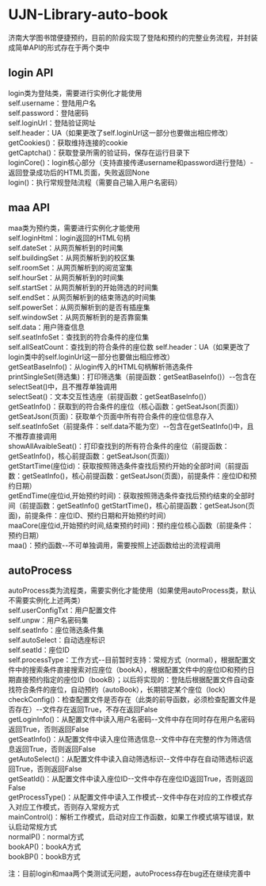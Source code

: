# UJN-Library-auto-book
济南大学图书馆便捷预约，目前的阶段实现了登陆和预约的完整业务流程，并封装成简单API的形式存在于两个类中   
## login API    
login类为登陆类，需要进行实例化才能使用   
self.username：登陆用户名   
self.password：登陆密码    
self.loginUrl：登陆验证网址   
self.header：UA（如果更改了self.loginUrl这一部分也要做出相应修改）   
getCookies()：获取维持连接的cookie   
getCaptcha()：获取登录所需的验证码，保存在运行目录下   
loginCore()：login核心部分（支持直接传递username和password进行登陆）-返回登录成功后的HTML页面，失败返回None   
login()：执行常规登陆流程（需要自己输入用户名密码）   
## maa API   
maa类为预约类，需要进行实例化才能使用   
self.loginHtml：login返回的HTML句柄   
self.dateSet：从网页解析到的时间集   
self.buildingSet：从网页解析到的校区集   
self.roomSet：从网页解析到的阅览室集   
self.hourSet：从网页解析到的时间集   
self.startSet：从网页解析到的开始筛选的时间集   
self.endSet：从网页解析到的结束筛选的时间集   
self.powerSet：从网页解析到的是否有插座集   
self.windowSet：从网页解析到的是否靠窗集   
self.data：用户筛查信息   
self.seatInfoSet：查找到的符合条件的座位集   
self.allSeatCount：查找到的符合条件的座位数
self.header：UA（如果更改了login类中的self.loginUrl这一部分也要做出相应修改）   
getSeatBaseInfo()：从login传入的HTML句柄解析筛选条件   
printSingleSet(筛选集)：打印筛选集（前提函数：getSeatBaseInfo()）--包含在selectSeat()中，且不推荐单独调用   
selectSeat()：文本交互性选座（前提函数：getSeatBaseInfo()）   
getSeatInfo()：获取到的符合条件的座位（核心函数：getSeatJson(页面)）   
getSeatJson(页面)：获取单个页面中所有符合条件的座位信息存入self.seatInfoSet（前提条件：self.data不能为空）--包含在getSeatInfo()中，且不推荐直接调用   
showAllAvaibleSeat()：打印查找到的所有符合条件的座位（前提函数：getSeatInfo()，核心前提函数：getSeatJson(页面)）   
getStartTime(座位id)：获取按照筛选条件查找后预约开始的全部时间（前提函数：getSeatInfo()，核心前提函数：getSeatJson(页面)，前提条件：座位ID和预约日期）   
getEndTime(座位id,开始预约时间)：获取按照筛选条件查找后预约结束的全部时间（前提函数：getSeatInfo() getStartTime()，核心前提函数：getSeatJson(页面)，前提条件：座位ID、预约日期和开始预约时间）   
maaCore(座位id,开始预约时间,结束预约时间)：预约座位核心函数（前提条件：预约日期）   
maa()：预约函数--不可单独调用，需要按照上述函数给出的流程调用   
## autoProcess   
autoProcess类为流程类，需要实例化才能使用（如果使用autoProcess类，默认不需要实例化上述两类）   
self.userConfigTxt：用户配置文件   
self.unpw：用户名密码集   
self.seatInfo：座位筛选条件集   
self.autoSelect：自动选座标识   
self.seatId：座位ID   
self.processType：工作方式--目前暂时支持：常规方式（normal），根据配置文件中的搜索条件直接搜索对应座位（bookA），根据配置文件中的座位ID和预约日期直接预约指定的座位ID（bookB）；以后将实现的：登陆后根据配置文件自动查找符合条件的座位，自动预约（autoBook），长期锁定某个座位（lock）   
checkConfig()：检查配置文件是否存在（此类的前导函数，必须检查配置文件是否存在）--文件存在返回True，不存在返回False   
getLoginInfo()：从配置文件中读入用户名密码--文件中存在同时存在用户名密码返回True，否则返回False   
getSeatInfo()：从配置文件中读入座位筛选信息--文件中存在完整的作为筛选信息返回True，否则返回False   
getAutoSelect()：从配置文件中读入自动筛选标识--文件中存在自动筛选标识返回True，否则返回False   
getSeatId()：从配置文件中读入座位ID--文件中存在座位ID返回True，否则返回False   
getProcessType()：从配置文件中读入工作模式--文件中存在对应的工作模式存入对应工作模式，否则存入常规方式   
mainControl()：解析工作模式，启动对应工作函数，如果工作模式填写错误，默认启动常规方式   
normalP()：normal方式   
bookAP()：bookA方式   
bookBP()：bookB方式   
    

注：目前login和maa两个类测试无问题，autoProcess存在bug还在继续完善中   
